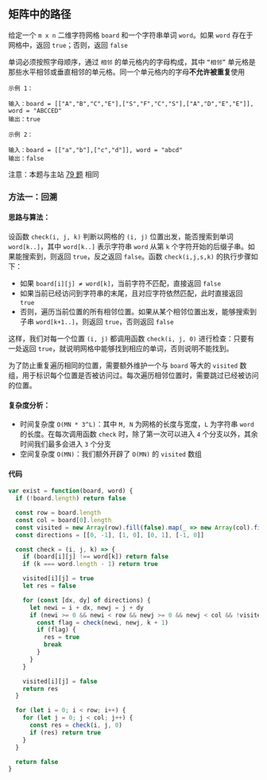 ## 矩阵中的路径
给定一个 `m x n` 二维字符网格 `board` 和一个字符串单词 `word`。如果 `word` 存在于网格中，返回 `true`；否则，返回 `false`

单词必须按照字母顺序，通过 `相邻` 的单元格内的字母构成，其中 `“相邻”` 单元格是那些水平相邻或垂直相邻的单元格。同一个单元格内的字母**不允许被重复**使用

```
示例 1：

输入：board = [["A","B","C","E"],["S","F","C","S"],["A","D","E","E"]], word = "ABCCED"
输出：true

示例 2：

输入：board = [["a","b"],["c","d"]], word = "abcd"
输出：false
```

注意：本题与主站 [79 题](https://leetcode-cn.com/problems/word-search/) 相同

### 方法一：回溯
#### 思路与算法：
设函数 `check(i, j, k)` 判断以网格的 `(i, j)` 位置出发，能否搜索到单词 `word[k..]`，其中 `word[k..]` 表示字符串 `word` 从第 `k` 个字符开始的后缀子串。如果能搜索到，则返回 `true`，反之返回 `false`。函数 `check(i,j,s,k)` 的执行步骤如下：

- 如果 `board[i][j] ≠ word[k]`，当前字符不匹配，直接返回 `false`
- 如果当前已经访问到字符串的末尾，且对应字符依然匹配，此时直接返回 `true`
- 否则，遍历当前位置的所有相邻位置。如果从某个相邻位置出发，能够搜索到子串 `word[k+1..]`，则返回 `true`，否则返回 `false`

这样，我们对每一个位置 `(i, j)` 都调用函数 `check(i, j, 0)` 进行检查：只要有一处返回 `true`，就说明网格中能够找到相应的单词，否则说明不能找到。

为了防止重复遍历相同的位置，需要额外维护一个与 `board` 等大的 `visited` 数组，用于标识每个位置是否被访问过。每次遍历相邻位置时，需要跳过已经被访问的位置。

#### 复杂度分析：
- 时间复杂度 `O(MN * 3^L)`：其中 `M, N` 为网格的长度与宽度，`L` 为字符串 `word` 的长度。在每次调用函数 `check` 时，除了第一次可以进入 `4` 个分支以外，其余时间我们最多会进入 `3` 个分支
- 空间复杂度 `O(MN)`：我们额外开辟了 `O(MN)` 的 `visited` 数组

#### 代码
```JavaScript
var exist = function(board, word) {
  if (!board.length) return false

  const row = board.length
  const col = board[0].length
  const visited = new Array(row).fill(false).map(_ => new Array(col).fill(false))
  const directions = [[0, -1], [1, 0], [0, 1], [-1, 0]]

  const check = (i, j, k) => {
    if (board[i][j] !== word[k]) return false
    if (k === word.length - 1) return true

    visited[i][j] = true
    let res = false

    for (const [dx, dy] of directions) {
      let newi = i + dx, newj = j + dy
      if (newi >= 0 && newi < row && newj >= 0 && newj < col && !visited[newi][newj]) {
        const flag = check(newi, newj, k + 1)
        if (flag) {
          res = true
          break
        }
      }
    }

    visited[i][j] = false
    return res
  }

  for (let i = 0; i < row; i++) {
    for (let j = 0; j < col; j++) {
      const res = check(i, j, 0)
      if (res) return true
    }
  }

  return false
}
```